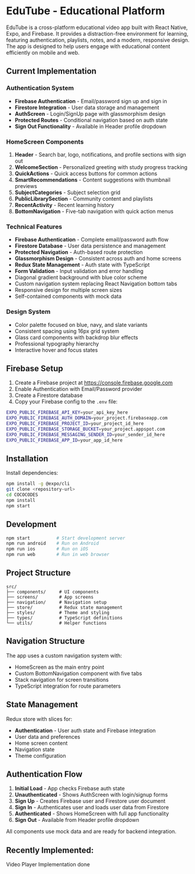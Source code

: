 # EduTube - Educational Platform

EduTube is a cross-platform educational video app built with React Native, Expo, and Firebase. It provides a distraction-free environment for learning, featuring authentication, playlists, notes, and a modern, responsive design. The app is designed to help users engage with educational content efficiently on mobile and web.

## Current Implementation

### Authentication System

- **Firebase Authentication** - Email/password sign up and sign in
- **Firestore Integration** - User data storage and management
- **AuthScreen** - Login/SignUp page with glassmorphism design
- **Protected Routes** - Conditional navigation based on auth state
- **Sign Out Functionality** - Available in Header profile dropdown

### HomeScreen Components

1. **Header** - Search bar, logo, notifications, and profile sections with sign out
2. **WelcomeSection** - Personalized greeting with study progress tracking
3. **QuickActions** - Quick access buttons for common actions
4. **SmartRecommendations** - Content suggestions with thumbnail previews
5. **SubjectCategories** - Subject selection grid
6. **PublicLibrarySection** - Community content and playlists
7. **RecentActivity** - Recent learning history
8. **BottomNavigation** - Five-tab navigation with quick action menus

### Technical Features

- **Firebase Authentication** - Complete email/password auth flow
- **Firestore Database** - User data persistence and management  
- **Protected Navigation** - Auth-based route protection
- **Glassmorphism Design** - Consistent across auth and home screens
- **Redux State Management** - Auth state with TypeScript
- **Form Validation** - Input validation and error handling
- Diagonal gradient background with blue color scheme
- Custom navigation system replacing React Navigation bottom tabs
- Responsive design for multiple screen sizes
- Self-contained components with mock data

### Design System

- Color palette focused on blue, navy, and slate variants
- Consistent spacing using 16px grid system
- Glass card components with backdrop blur effects
- Professional typography hierarchy
- Interactive hover and focus states

## Firebase Setup

1. Create a Firebase project at https://console.firebase.google.com
2. Enable Authentication with Email/Password provider
3. Create a Firestore database
4. Copy your Firebase config to the `.env` file:

```bash
EXPO_PUBLIC_FIREBASE_API_KEY=your_api_key_here
EXPO_PUBLIC_FIREBASE_AUTH_DOMAIN=your_project.firebaseapp.com
EXPO_PUBLIC_FIREBASE_PROJECT_ID=your_project_id_here
EXPO_PUBLIC_FIREBASE_STORAGE_BUCKET=your_project.appspot.com
EXPO_PUBLIC_FIREBASE_MESSAGING_SENDER_ID=your_sender_id_here
EXPO_PUBLIC_FIREBASE_APP_ID=your_app_id_here
```

## Installation

Install dependencies:

```bash
npm install -g @expo/cli
git clone <repository-url>
cd COCOCODES
npm install
npm start
```

## Development

```bash
npm start          # Start development server
npm run android    # Run on Android
npm run ios        # Run on iOS
npm run web        # Run in web browser
```

## Project Structure

```
src/
├── components/     # UI components
├── screens/        # App screens
├── navigation/     # Navigation setup
├── store/          # Redux state management
├── styles/         # Theme and styling
├── types/          # TypeScript definitions
└── utils/          # Helper functions
```

## Navigation Structure

The app uses a custom navigation system with:
- HomeScreen as the main entry point
- Custom BottomNavigation component with five tabs
- Stack navigation for screen transitions
- TypeScript integration for route parameters

## State Management

Redux store with slices for:
- **Authentication** - User auth state and Firebase integration
- User data and preferences
- Home screen content
- Navigation state
- Theme configuration

## Authentication Flow

1. **Initial Load** - App checks Firebase auth state
2. **Unauthenticated** - Shows AuthScreen with login/signup forms
3. **Sign Up** - Creates Firebase user and Firestore user document
4. **Sign In** - Authenticates user and loads user data from Firestore
5. **Authenticated** - Shows HomeScreen with full app functionality
6. **Sign Out** - Available from Header profile dropdown

All components use mock data and are ready for backend integration.

## Recently Implemented:
Video Player Implementation done
